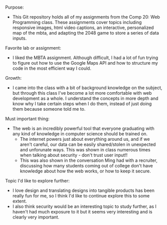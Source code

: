 Purpose:

- This Git repository holds all of my assignments from the Comp 20: Web Programming class. These assignments cover topics including responsive images, html video captions, an interactive, personalized map of the mbta, and adapting the 2048 game to store a series of data inputs.

Favorite lab or assignment:

- I liked the MBTA assignment. Although difficult, I had a lot of fun trying to figure out how to use the Google Maps API and how to structure my code in the most efficient way I could.

Growth:

- I came into the class with a bit of background knowledge on the subject, but through this class I've become a lot more comfortable with web development as a whole. I understand the concepts in more depth and know why I take certain steps when I do them, instead of just doing them because someone told me to.

Must important thing:

- The web is an incredibly powerful tool that everyone graduating with any kind of knowledge in computer science should be trained on.
  - The internet powers just about everything around us, and if we aren't careful, our data can be easily shared/stolen in unexpected and unforunate ways. This was shown in class numerous times when talking about security - don't trust user input!!
  - This was also shown in the conversation Ming had with a recruiter, discussing how many students coming out of college don't have knowledge about how the web works, or how to keep it secure.

Topic I'd like to explore further:

- I love design and translating designs into tangible products has been really fun for me, so I think I'd like to continue explore this to some extent.
- I also think security would be an interesting topic to study further, as I haven't had much exposure to it but it seems very interesting and is clearly very important.
